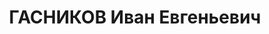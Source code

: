 ---
title: ГАСНИКОВ Иван Евгеньевич
description: "Род. в 1909, Свердловская обл., г. Алапаевск, русский. Проживал: Челябинская\
  \ обл., г. Челябинск. Челябинский обком ВЛКСМ, зав.отделом \n  Арестован 10.09.1937.\
  \ Приговор: 29.12.1937 – ВМН. Расстрелян 29.12.1937"
---
